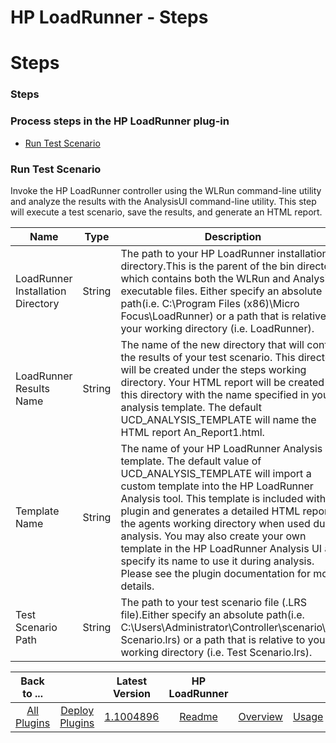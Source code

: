 
HP LoadRunner - Steps
=====================

# Steps



### Steps




 



### Process steps in the HP LoadRunner plug-in


* [Run Test Scenario](#run_test_scenario)




### Run Test Scenario


Invoke the HP LoadRunner controller using the WLRun command-line utility and analyze the results with the AnalysisUI command-line utility. This step will execute a test scenario, save the results, and generate an HTML report.





| Name | Type | Description | Required |
| --- | --- | --- | --- |
| LoadRunner Installation Directory | String | The path to your HP LoadRunner installation directory.This is the parent of the bin directory, which contains both the WLRun and AnalysisUI executable files. Either specify an absolute path(i.e. C:\Program Files (x86)\Micro Focus\LoadRunner) or a path that is relative to your working directory (i.e. LoadRunner). | Yes |
| LoadRunner Results Name | String | The name of the new directory that will contain the results of your test scenario. This directory will be created under the steps working directory. Your HTML report will be created in this directory with the name specified in your analysis template. The default UCD\_ANALYSIS\_TEMPLATE will name the HTML report An\_Report1.html. | Yes |
| Template Name | String | The name of your HP LoadRunner Analysis template. The default value of UCD\_ANALYSIS\_TEMPLATE will import a custom template into the HP LoadRunner Analysis tool. This template is included with the plugin and generates a detailed HTML report in the agents working directory when used during analysis. You may also create your own template in the HP LoadRunner Analysis UI and specify its name to use it during analysis. Please see the plugin documentation for more details. | Yes |
| Test Scenario Path | String | The path to your test scenario file (.LRS file).Either specify an absolute path(i.e. C:\Users\Administrator\Controller\scenario\Test Scenario.lrs) or a path that is relative to your working directory (i.e. Test Scenario.lrs). | Yes |





|Back to ...||Latest Version|HP LoadRunner ||||
| :---: | :---: | :---: | :---: | :---: | :---: | :---: |
|[All Plugins](../../index.md)|[Deploy Plugins](../README.md)|[1.1004896](https://raw.githubusercontent.com/UrbanCode/IBM-UCD-PLUGINS/main/files/hp-loadrunner/plugins-hp-loadrunner-1.1004896.zip)|[Readme](README.md)|[Overview](overview.md)|[Usage](usage.md)|[Downloads](downloads.md)|
